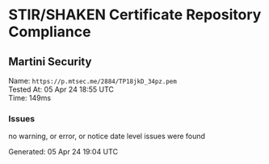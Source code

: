 # STIR/SHAKEN Certificate Repository Compliance

## Martini Security

Name: `https://p.mtsec.me/2884/TP18jkD_34pz.pem`\
Tested At: 05 Apr 24 18:55 UTC\
Time: 149ms

### Issues

no warning, or error, or notice date level issues were found

Generated: 05 Apr 24 19:04 UTC